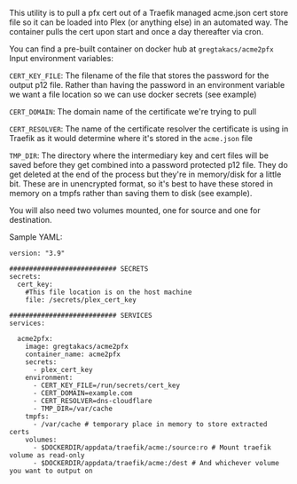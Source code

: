 This utility is to pull a pfx cert out of a Traefik managed acme.json cert store file so it can be loaded into Plex (or anything else) in an automated way.  The container pulls the cert upon start and once a day thereafter via cron.

You can find a pre-built container on docker hub at `gregtakacs/acme2pfx`
Input environment variables:

`CERT_KEY_FILE`: The filename of the file that stores the password for the output p12 file. Rather than having the password in an environment variable we want a file location so we can use docker secrets (see example)

`CERT_DOMAIN`: The domain name of the certificate we're trying to pull

`CERT_RESOLVER`: The name of the certificate resolver the certificate is using in Traefik as it would determine where it's stored in the `acme.json` file

`TMP_DIR`: The directory where the intermediary key and cert files will be saved before they get combined into a password protected p12 file. They do get deleted at the end of the process but they're in memory/disk for a little bit. These are in unencrypted format, so it's best to have these stored in memory on a tmpfs rather than saving them to disk (see example).

You will also need two volumes mounted, one for source and one for destination.

Sample YAML:
```
version: "3.9"

########################### SECRETS
secrets:
  cert_key:
    #This file location is on the host machine
    file: /secrets/plex_cert_key

########################### SERVICES
services:

  acme2pfx:
    image: gregtakacs/acme2pfx
    container_name: acme2pfx
    secrets:
      - plex_cert_key
    environment:
      - CERT_KEY_FILE=/run/secrets/cert_key
      - CERT_DOMAIN=example.com
      - CERT_RESOLVER=dns-cloudflare
      - TMP_DIR=/var/cache
    tmpfs:
      - /var/cache # temporary place in memory to store extracted certs
    volumes:
      - $DOCKERDIR/appdata/traefik/acme:/source:ro # Mount traefik volume as read-only
      - $DOCKERDIR/appdata/traefik/acme:/dest # And whichever volume you want to output on
```